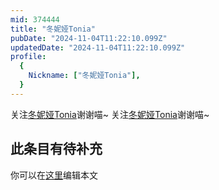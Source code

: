 ```yaml
---
mid: 374444
title: "冬妮娅Tonia"
pubDate: "2024-11-04T11:22:10.099Z"
updatedDate: "2024-11-04T11:22:10.099Z"
profile:
  {
    Nickname: ["冬妮娅Tonia"],
  }
---
```


关注[冬妮娅Tonia](https://space.bilibili.com/374444)谢谢喵~ 关注[冬妮娅Tonia](https://space.bilibili.com/374444)谢谢喵~

## 此条目有待补充
你可以在[这里](https://github.com/Yuhanawa/VTuber.ICU-Content/edit/master/v/冬妮娅Tonia/index.md)编辑本文
